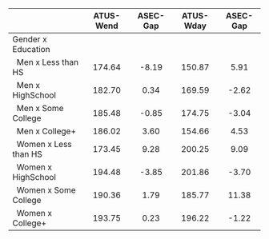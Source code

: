 
|                      |    ATUS-Wend |     ASEC-Gap |    ATUS-Wday |     ASEC-Gap |
| -------------------- | :----------: | :----------: | :----------: | :----------: |
| Gender x Education   |              |              |              |              |
| &nbsp;&nbsp;Men x Less than HS |       174.64 |        -8.19 |       150.87 |         5.91 |
| &nbsp;&nbsp;Men x HighSchool |       182.70 |         0.34 |       169.59 |        -2.62 |
| &nbsp;&nbsp;Men x Some College |       185.48 |        -0.85 |       174.75 |        -3.04 |
| &nbsp;&nbsp;Men x College+ |       186.02 |         3.60 |       154.66 |         4.53 |
| &nbsp;&nbsp;Women x Less than HS |       173.45 |         9.28 |       200.25 |         9.09 |
| &nbsp;&nbsp;Women x HighSchool |       194.48 |        -3.85 |       201.86 |        -3.70 |
| &nbsp;&nbsp;Women x Some College |       190.36 |         1.79 |       185.77 |        11.38 |
| &nbsp;&nbsp;Women x College+ |       193.75 |         0.23 |       196.22 |        -1.22 |

